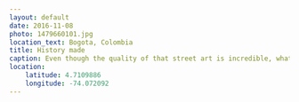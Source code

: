 ```yaml
---
layout: default
date: 2016-11-08
photo: 1479660101.jpg
location_text: Bogota, Colombia
title: History made
caption: Even though the quality of that street art is incredible, what is more important is the story behind and what it represents. The pfaces painted there where once people killed or abused by the different wars or soldiers over the last years. The internal conflicts in Colombia deeply touched the innocent people living in the country.
location:
    latitude: 4.7109886
    longitude: -74.072092
---
```

